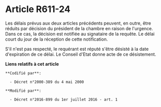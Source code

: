 # Article R611-24

Les délais prévus aux deux articles précédents peuvent, en outre, être réduits par décision du président de la  chambre en
raison de l'urgence. Dans ce cas, la décision est notifiée au signataire de la requête. Le délai court du jour de la
réception de cette notification. 

S'il n'est pas respecté, le requérant est réputé s'être désisté à la date d'expiration de ce délai. Le Conseil d'Etat donne
acte de ce désistement.

**Liens relatifs à cet article**

	**Codifié par**:

	  - Décret n°2000-389 du 4 mai 2000

	**Modifié par**:

	  - Décret n°2016-899 du 1er juillet 2016 - art. 1
